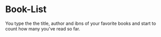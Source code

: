 # Book-List
You type the the title, author and ibns of your favorite books and start to count how many you've read so far.
